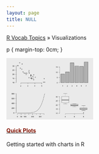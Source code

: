 ```yaml
---
layout: page
title: NULL
---
```


[R Vocab Topics](index) &#187; Visualizations

p {
    margin-top: 0cm;
}


<div style="width: 150%;">

<div style="float: left; width: 30%;">

<a href="http://bradleyboehmke.github.io/tutorials/quickplots">
<img src="/public/images/visual/quickplots/quickplot2.png" style="display: block; margin: auto;" />
</a>

<h4><a href="http://bradleyboehmke.github.io/tutorials/quickplots"><font color="#821122;">Quick Plots</font></a></h4>
<div class="entry smaller">
Getting started with charts in R
</div>

</div>
 
<div style="float: left; width: 30%;">

 
</div>
 
 
<div style="float: left; width: 30%;">


</div>

<br style="clear: left;" />
</div>
